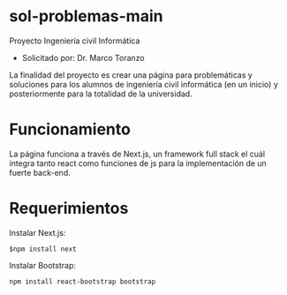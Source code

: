 # sol-problemas-main
 
Proyecto Ingeniería civil Informática


- Solicitado por: Dr. Marco Toranzo


La finalidad del proyecto es crear una página para problemáticas y soluciones para los alumnos de ingeniería civil informática (en un inicio) y posteriormente para la totalidad de la universidad.

# Funcionamiento

La página funciona a través de Next.js, un framework full stack el cuál integra tanto react como funciones de js para la implementación de un fuerte back-end.


# Requerimientos

Instalar Next.js:

`$npm install next`

Instalar Bootstrap:

`npm install react-bootstrap bootstrap`
